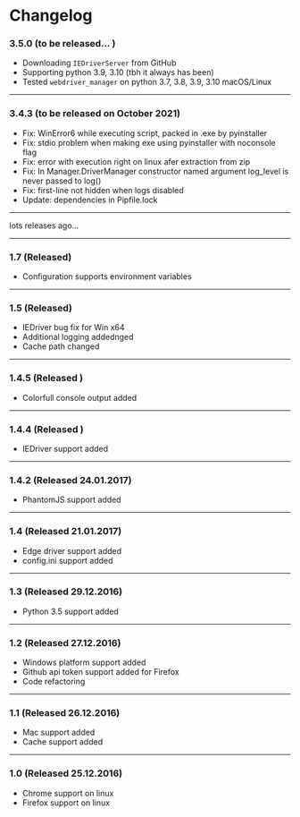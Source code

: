 # Changelog

### 3.5.0 (to be released... )
- Downloading `IEDriverServer` from GitHub
- Supporting python 3.9, 3.10 (tbh it always has been)
- Tested `webdriver_manager` on python 3.7, 3.8, 3.9, 3.10 macOS/Linux

---

### 3.4.3 (to be released on October 2021)
- Fix: WinError6 while executing script, packed in .exe by pyinstaller
- Fix: stdio problem when making exe using pyinstaller with noconsole flag
- Fix: error with execution right on linux afer extraction from zip
- Fix: In Manager.DriverManager constructor named argument log_level is never passed to log()
- Fix: first-line not hidden when logs disabled
- Update: dependencies in Pipfile.lock

---

lots releases ago...

---

### 1.7 (Released)
* Configuration supports environment variables
---
### 1.5 (Released)
* IEDriver bug fix for Win x64
* Additional logging addednged
* Cache path changed
---
### 1.4.5 (Released )
* Colorfull console output added
---
### 1.4.4 (Released )
* IEDriver support added
---
### 1.4.2 (Released 24.01.2017)
* PhantomJS support added
---
### 1.4 (Released 21.01.2017)
* Edge driver support added
* config.ini support added
---
### 1.3 (Released 29.12.2016)
* Python 3.5 support added
---
### 1.2 (Released 27.12.2016)
* Windows platform support added
* Github api token support added for Firefox
* Code refactoring
---
### 1.1 (Released 26.12.2016)
* Mac support added
* Cache support added
---
### 1.0 (Released 25.12.2016)
* Chrome support on linux
* Firefox support on linux
